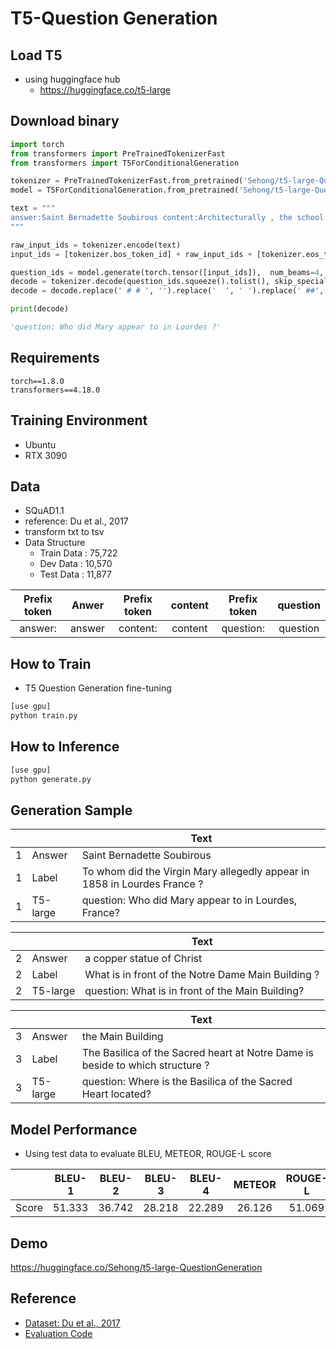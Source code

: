 # T5-Question Generation

## Load T5
- using huggingface hub
  - https://huggingface.co/t5-large

## Download binary
```python
import torch
from transformers import PreTrainedTokenizerFast
from transformers import T5ForConditionalGeneration

tokenizer = PreTrainedTokenizerFast.from_pretrained('Sehong/t5-large-QuestionGeneration')
model = T5ForConditionalGeneration.from_pretrained('Sehong/t5-large-QuestionGeneration')

text = """
answer:Saint Bernadette Soubirous content:Architecturally , the school has a Catholic character . Atop the Main Building ' s gold dome is a golden statue of the Virgin Mary . Immediately in front of the Main Building and facing it , is a copper statue of Christ with arms upraised with the legend "" Venite Ad Me Omnes "" . Next to the Main Building is the Basilica of the Sacred Heart . Immediately behind the basilica is the Grotto , a Marian place of prayer and reflection . It is a replica of the grotto at Lourdes , France where the Virgin Mary reputedly appeared to Saint Bernadette Soubirous in 1858 . At the end of the main drive ( and in a direct line that connects through 3 statues and the Gold Dome ) , is a simple , modern stone statue of Mary .
"""

raw_input_ids = tokenizer.encode(text)
input_ids = [tokenizer.bos_token_id] + raw_input_ids + [tokenizer.eos_token_id]

question_ids = model.generate(torch.tensor([input_ids]),  num_beams=4,  max_length=512,  eos_token_id=1)
decode = tokenizer.decode(question_ids.squeeze().tolist(), skip_special_tokens=True)
decode = decode.replace(' # # ', '').replace('  ', ' ').replace(' ##', '')

print(decode)

'question: Who did Mary appear to in Lourdes ?'

```
## Requirements
```
torch==1.8.0
transformers==4.18.0
```

## Training Environment
 - Ubuntu
 - RTX 3090

## Data
- SQuAD1.1
- reference: Du et al., 2017
- transform txt to tsv
- Data Structure
    - Train Data : 75,722
    - Dev Data : 10,570
    - Test Data : 11,877

  
| Prefix token | Anwer | Prefix token | content | Prefix token | question |
|:-------:|:--------:|:--------:|:--------:|:--------:|:--------:|
| answer: | answer | content: | content | question: | question |  

## How to Train
- T5 Question Generation fine-tuning
```bash
[use gpu]
python train.py 

```

## How to Inference
```bash
[use gpu]
python generate.py 

```

## Generation Sample
| ||Text|
|-------|-------|-------|
|1|Answer|Saint Bernadette Soubirous|
|1|Label|To whom did the Virgin Mary allegedly appear in 1858 in Lourdes France ?|
|1|T5-large|question: Who did Mary appear to in Lourdes, France?|

| ||Text|
|-------|-------|-------|
|2|Answer|a copper statue of Christ|
|2|Label|What is in front of the Notre Dame Main Building ?|
|2|T5-large|question: What is in front of the Main Building?|

| ||Text|
|-------|-------|-------|
|3|Answer|the Main Building|
|3|Label|The Basilica of the Sacred heart at Notre Dame is beside to which structure ?|
|3|T5-large|question: Where is the Basilica of the Sacred Heart located?|



## Model Performance
- Using test data to evaluate BLEU, METEOR, ROUGE-L score
  
| |BLEU-1|BLEU-2|BLEU-3|BLEU-4|METEOR|ROUGE-L|
|------|:-------:|:-------:|:-------:|:-------:|:-------:|:-------:|
|Score|51.333|36.742|28.218|22.289|26.126|51.069|

## Demo
  
https://huggingface.co/Sehong/t5-large-QuestionGeneration
  
## Reference
- [Dataset: Du et al., 2017](https://arxiv.org/pdf/1705.00106.pdf)
- [Evaluation Code](https://github.com/microsoft/unilm/tree/master/unilm-v1/src/qg)
